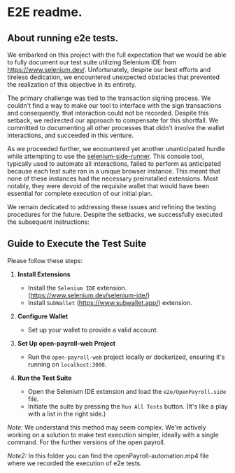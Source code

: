 
# E2E readme.

## About running e2e tests.

We embarked on this project with the full expectation that we would be able to fully document our test suite utilizing Selenium IDE from https://www.selenium.dev/. Unfortunately, despite our best efforts and tireless dedication, we encountered unexpected obstacles that prevented the realization of this objective in its entirety.

The primary challenge was tied to the transaction signing process. We couldn't find a way to make our tool to interface with the sign transactions and consequently, that interaction could not be recorded. Despite this setback, we redirected our approach to compensate for this shortfall. We committed to documenting all other processes that didn't involve the wallet interactions, and succeeded in this venture.

As we proceeded further, we encountered yet another unanticipated hurdle while attempting to use the [selenium-side-runner](https://www.selenium.dev/selenium-ide/docs/en/introduction/command-line-runner). This console tool, typically used to automate all interactions, failed to perform as anticipated because each test suite ran in a unique browser instance. This meant that none of these instances had the necessary preinstalled extensions. Most notably, they were devoid of the requisite wallet that would have been essential for complete execution of our initial plan.

We remain dedicated to addressing these issues and refining the testing procedures for the future. Despite the setbacks, we successfully executed the subsequent instructions:

## Guide to Execute the Test Suite

Please follow these steps:

1. **Install Extensions**
   - Install the `Selenium IDE` extension. (https://www.selenium.dev/selenium-ide/)
   - Install `SubWallet` (https://www.subwallet.app/) extension.

2. **Configure Wallet**
   - Set up your wallet to provide a valid account. 

3. **Set Up open-payroll-web Project**
   - Run the `open-payroll-web` project locally or dockerized, ensuring it's running on `localhost:3000`.

4. **Run the Test Suite**
   - Open the Selenium IDE extension and load the `e2e/OpenPayroll.side` file.
   - Initiate the suite by pressing the `Run All Tests` button. (It's like a play with a list in the right side.)

_Note:_ We understand this method may seem complex. We're actively working on a solution to make test execution simpler, ideally with a single command. For the further versions of the open payroll.

_Note2:_ In this folder you can find the openPayroll-automation.mp4 file where we recorded the execution of e2e tests.
